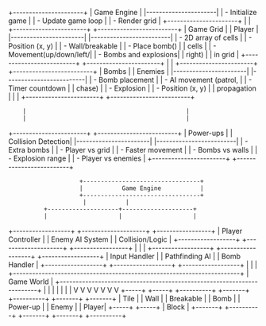 +----------------------+
| Game Engine |
|----------------------|
| - Initialize game |
| - Update game loop |
| - Render grid |
+----------------------+
|
|
+-----------------------+ +-------------------------+
| Game Grid | | Player |
|-----------------------| |-------------------------|
| - 2D array of cells | | - Position (x, y) |
| - Wall/breakable | | - Place bomb() |
| cells | | - Movement(up/down/left/|
| - Bombs and explosions| | right) |
| in grid | +-------------------------+
+-----------------------+
|
|
+-----------------------+ +-------------------------+
| Bombs | | Enemies |
|-----------------------| |-------------------------|
| - Bomb placement | | - AI movement (patrol, |
| - Timer countdown | | chase) |
| - Explosion | | - Position (x, y) |
| propagation | | |
+-----------------------+ +-------------------------+

        |                                             |
        |                                             |

+-----------------------+ +-------------------------+
| Power-ups | | Collision Detection|
|-----------------------| |-------------------------|
| - Extra bombs | | - Player vs grid |
| - Faster movement | | - Bombs vs walls |
| - Explosion range | | - Player vs enemies |
+-----------------------+ +-------------------------+

                        +---------------------------------+
                        |           Game Engine           |
                        +---------------------------------+
                         |           |
              +--------------------+--------------------+
              |                    |                    |

+------------------+ +--------------------+ +-----------------+
| Player Controller | | Enemy AI System | | Collision/Logic |
+------------------+ +--------------------+ +-----------------+
| | |
+------------------+ +------------------+ +------------------+
| Input Handler | | Pathfinding AI | | Bomb Handler |
+------------------+ +------------------+ +------------------+
| | |
+-----------------------------------------------------------------------+
| Game World |
+-----------------------------------------------------------------------+
| | | | | | |
V V V V V V V
+-----+ +-----+ +----------+ +-------+ +----------+ +-------+ +-------+
| Tile | | Wall | | Breakable | | Bomb | | Power-up | | Enemy | | Player|
+-----+ +-----+ | Block | +-------+ +----------+ +-------+ +-------+
+----------+
